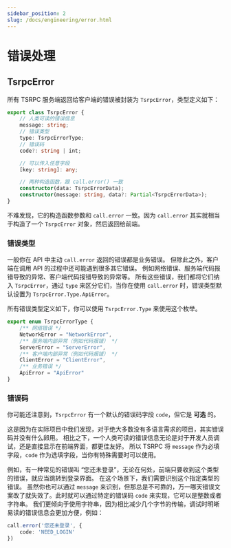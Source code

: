 ```yaml
---
sidebar_position: 2
slug: /docs/engineering/error.html
---
```


# 错误处理

## TsrpcError

所有 TSRPC 服务端返回给客户端的错误被封装为 `TsrpcError`，类型定义如下：
```ts
export class TsrpcError {
    // 人类可读的错误信息
    message: string;
    // 错误类型
    type: TsrpcErrorType;
    // 错误码
    code?: string | int;

    // 可以传入任意字段
    [key: string]: any;

    // 两种构造函数，跟 call.error() 一致
    constructor(data: TsrpcErrorData);
    constructor(message: string, data?: Partial<TsrpcErrorData>);
}
```

不难发现，它的构造函数参数和 `call.error` 一致。因为 `call.error` 其实就相当于构造了一个 `TsrpcError` 对象，然后返回给前端。

### 错误类型

一般你在 API 中主动 `call.error` 返回的错误都是业务错误。
但除此之外，客户端在调用 API 的过程中还可能遇到很多其它错误。
例如网络错误、服务端代码报错导致的异常、客户端代码报错导致的异常等。
所有这些错误，我们都将它们纳入 `TsrpcError`，通过 `type` 来区分它们，当你在使用 `call.error` 时，错误类型默认设置为 `TsrpcError.Type.ApiError`。

所有错误类型定义如下，你可以使用 `TsrpcError.Type` 来使用这个枚举。

```ts
export enum TsrpcErrorType {
    /** 网络错误 */
    NetworkError = "NetworkError",
    /** 服务端内部异常（例如代码报错） */
    ServerError = "ServerError",
    /** 客户端内部异常（例如代码报错） */
    ClientError = "ClientError",
    /** 业务错误 */
    ApiError = "ApiError"
}
```

### 错误码

你可能还注意到，`TsrpcError` 有一个默认的错误码字段 `code`，但它是 **可选** 的。

这是因为在实际项目中我们发现，对于绝大多数没有多语言需求的项目，其实错误码并没有什么卵用。
相比之下，一个人类可读的错误信息无论是对于开发人员调试，还是直接显示在前端界面，都更佳友好。
所以 TSRPC 将 `message` 作为必填字段，`code` 作为选填字段，当你有特殊需要时可以使用。

例如，有一种常见的错误叫 “您还未登录”，无论在何处，前端只要收到这个类型的错误，就应当跳转到登录界面。
在这个场景下，我们需要识别这个指定类型的错误。
虽然你也可以通过 `message` 来识别，但那总是不可靠的，万一哪天错误文案改了就失效了。此时就可以通过特定的错误码 `code` 来实现，它可以是整数或者字符串。
我们更倾向于使用字符串，因为相比减少几个字节的传输，调试时明晰易读的错误信息会更加方便，例如：

```ts
call.error('您还未登录', {
    code: 'NEED_LOGIN'
})
```